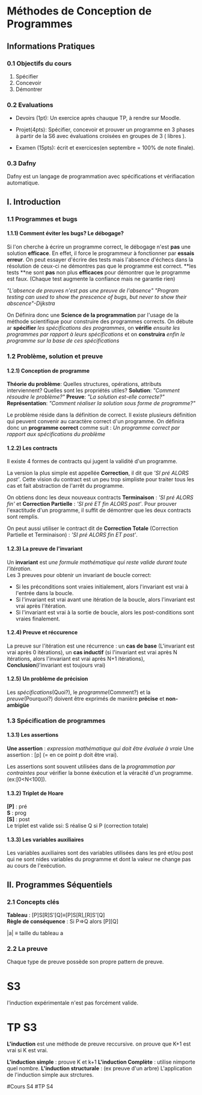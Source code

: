
# Méthodes de Conception de Programmes
##  Informations Pratiques
### 0.1 Objectifs du cours
1. Spécifier
2. Concevoir
3. Démontrer

### 0.2 Evaluations

* Devoirs (1pt): Un exercice après chauque TP, à rendre sur Moodle.

* Projet(4pts): Spécifier, concevoir et prouver un programme en 3 phases à partir de la S6 avec évaluations croisées en groupes de 3 ( libres ).

* Examen (15pts): écrit et exercices(en septembre = 100% de note finale).

### 0.3 Dafny
Dafny est un langage de programmation avec spécifications et vérifiacation automatique.

## I. Introduction
### 1.1 Programmes et bugs
#### 1.1.1) Comment éviter les bugs? Le débogage?
Si l'on cherche à écrire un  programme correct, le débogage n'est **pas** une solution **efficace**. En effet, il force le programmeur à fonctionner par **essais erreur**. On peut essayer d'écrire des tests mais l'absence d'échecs dans la résolution de ceux-ci ne démontres pas que le programme est correct. **les tests **ne sont **pas** non plus **efficaces** pour démontrer que le programme est faux. (Chaque test augmente la confiance mais ne garantie rien)

*"L'absence de preuves n'est pas une preuve de l'absence"*
*"Program testing can used to show the prescence of bugs, but never to show their abscence"-Dijkstra*

On Définira donc une **Science de la programmation** par l'usage de la méthode scientifique pour construire des programmes corrects. On débute ar **spécifier** *les spécifications des programmes*, on **vérifie** *ensuite les programmes par rapport à leurs spécifications* et on **construira** *enfin le programme sur la base de ces spécifications*

### 1.2 Problème, solution et preuve
#### 1.2.1) Conception de programme
**Théorie du problème**: Quelles structures, opérations, attributs interviennent? Quelles sont les propriétés utiles?
**Solution**: *"Comment résoudre le problème?"*
**Preuve**: *"La solution est-elle correcte?"*
**Représentation**: *"Comment réaliser la solution sous forme de programme?"*

Le problème réside dans la définition de correct. Il existe plusieurs définition qui peuvent convenir au caractère correct d'un programme. On définira donc un **programme correct** comme suit : *Un programme correct par rapport aux spécifications du problème*  

#### 1.2.2) Les contracts
Il existe 4 formes de contracts qui jugent la validité d'un programme.

 La version la plus simple est appellée **Correction**, il dit que *'SI pré ALORS post'*. Cette vision du contract est un peu trop simpliste pour traiter tous les cas et fait abstraction de l'arrêt du programme.

 On obtiens donc les deux nouveaux contracts **Terminaison** : *'SI pré ALORS fin'* et **Correction Partielle** : *'SI pré ET fin ALORS post'*. Pour prouver l'exactitude d'un programme, il suffit de démontrer que les deux contracts sont remplis.


On peut aussi utiliser le contract dit de **Correction Totale** (Correction Partielle et Terminaison) : *'SI pré ALORS fin ET post'*.

#### 1.2.3) La preuve de l'invariant
Un **invariant** est *une formule mathématique qui reste valide durant toute l'itération*.  
Les 3 preuves pour obtenir un invariant de boucle correct:
 * Si les préconditions sont vraies initialement, alors l'invariant est vrai à l'entrée dans la boucle.
 * Si l'invariant est vrai avant une itération de la boucle, alors l'invariant est vrai après l'itération.
 * Si l'invariant est vrai à la sortie de boucle, alors les post-conditions sont vraies finalement.

#### 1.2.4) Preuve et réccurence
La preuve sur l'itération est une récurrence : un **cas de base** (L'invariant est vrai après 0 itérations), un **cas inductif** (si l'invariant est vrai après N itérations, alors l'invariant est vrai après N+1 itérations), **Conclusion**(l'invariant est toujours vrai)

#### 1.2.5) Un problème de précision
Les *spécifications*(Quoi?), le *programme*(Comment?) et la *preuve*(Pourquoi?) doivent être exprimés de manière **précise** et **non-ambigüe**

### 1.3 Spécification de programmes
#### 1.3.1) Les assertions  
**Une assertion** : *expression mathématique qui doit être évaluée à vraie*
Une assertion : [p] (= en ce point p doit être vrai).

Les assertions sont souvent utilisées dans de la *programmation par contraintes* pour vérifier la bonne éxécution et la véracité d'un programme.(ex:[0<N<100]).

#### 1.3.2) Triplet de Hoare
**[P]** : pré  
**S** : prog  
**[S]** : post  
Le triplet est valide ssi: S réalise Q si P (correction totale)

#### 1.3.3) Les variables auxiliaires
Les variables auxiliaires sont des variables utilisées dans les pré et/ou post qui ne sont nides variables du programme et dont la valeur ne change pas au cours de l'exécution.

## II. Programmes Séquentiels
### 2.1 Concepts clés
**Tableau** : [P]S[R]S'[Q]≡[P]S[R],[R]S'[Q]  
**Règle de conséquence** : Si P⇒Q alors [P][Q]

|a| ≡ taille du tableau a

### 2.2 La preuve
Chaque type de preuve possède son propre pattern de preuve.




# S3

l'induction expérimentale n'est pas forcément valide.

# TP S3
**L'induction** est une méthode de preuve reccursive. on prouve que K+1 est vrai si K est vrai.

**L'induction simple**  : prouve K et k+1
**L'induction Complète** : utilise nimporte quel nombre.
**L'induction structurale** : (ex preuve d'un arbre) L'application  de l'induction simple aux strctures.

#Cours S4
#TP S4
